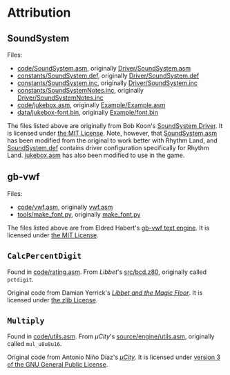 # Attribution
## SoundSystem
Files:
- [code/SoundSystem.asm](/code/SoundSystem.asm), originally [Driver/SoundSystem.asm](https://github.com/gb-archive/GBSoundSystem/blob/a8468d766b1f32fa31ab206f291bc71d3c5b133e/Driver/SoundSystem.asm)
- [constants/SoundSystem.def](/constants/SoundSystem.def), originally [Driver/SoundSystem.def](https://github.com/gb-archive/GBSoundSystem/blob/a8468d766b1f32fa31ab206f291bc71d3c5b133e/Driver/SoundSystem.def)
- [constants/SoundSystem.inc](/constants/SoundSystem.inc), originally [Driver/SoundSystem.inc](https://github.com/gb-archive/GBSoundSystem/blob/a8468d766b1f32fa31ab206f291bc71d3c5b133e/Driver/SoundSystem.inc)
- [constants/SoundSystemNotes.inc](/constants/SoundSystemNotes.inc), originally [Driver/SoundSystemNotes.inc](https://github.com/gb-archive/GBSoundSystem/blob/a8468d766b1f32fa31ab206f291bc71d3c5b133e/Driver/SoundSystemNotes.inc)
- [code/jukebox.asm](/code/jukebox.asm), originally [Example/Example.asm](https://github.com/gb-archive/GBSoundSystem/blob/a8468d766b1f32fa31ab206f291bc71d3c5b133e/Example/Example.asm)
- [data/jukebox-font.bin](/data/jukebox-font.bin), originally [Example/font.bin](https://github.com/gb-archive/GBSoundSystem/blob/a8468d766b1f32fa31ab206f291bc71d3c5b133e/Example/font.bin)

The files listed above are originally from Bob Koon's [SoundSystem
Driver][soundsystem]. It is licensed under [the MIT License][ss-license].
Note, however, that [SoundSystem.asm](/code/SoundSystem.asm) has been
modified from the original to work better with Rhythm Land, and
[SoundSystem.def](/constants/SoundSystem.def) contains driver
configuration specifically for Rhythm Land. [jukebox.asm](/code/jukebox.asm)
has also been modified to use in the game.

<!-- [soundsystem]: https://github.com/BlitterObjectBob/GBSoundSystem/tree/a8468d766b1f32fa31ab206f291bc71d3c5b133e -->
[soundsystem]: https://github.com/gb-archive/GBSoundSystem/tree/a8468d766b1f32fa31ab206f291bc71d3c5b133e
<!-- [ss-license]: https://github.com/BlitterObjectBob/GBSoundSystem/blob/a8468d766b1f32fa31ab206f291bc71d3c5b133e/LICENSE -->
[ss-license]: https://github.com/gb-archive/GBSoundSystem/blob/a8468d766b1f32fa31ab206f291bc71d3c5b133e/LICENSE

## gb-vwf
Files:
- [code/vwf.asm](/code/vwf.asm), originally [vwf.asm](https://github.com/ISSOtm/gb-vwf/blob/08c9305b1a2455b30e8441198fa42581f39ea880/vwf.asm)
- [tools/make_font.py](/tools/make_font.py), originally [make_font.py](https://github.com/ISSOtm/gb-vwf/blob/08c9305b1a2455b30e8441198fa42581f39ea880/make_font.py)

The files listed above are from Eldred Habert's [gb-vwf text
engine][gb-vwf]. It is licensed under [the MIT License][vwf-license].

[gb-vwf]: https://github.com/ISSOtm/gb-vwf/tree/08c9305b1a2455b30e8441198fa42581f39ea880
[vwf-license]: https://github.com/ISSOtm/gb-vwf/blob/08c9305b1a2455b30e8441198fa42581f39ea880/LICENSE

## `CalcPercentDigit`
Found in [code/rating.asm](/code/rating.asm). From *Libbet*'s
[src/bcd.z80][bcd], originally called `pctdigit`.

Original code from Damian Yerrick's [*Libbet and the Magic Floor*][libbet].
It is licensed under [the zlib License][libbet-license].

[libbet]: https://github.com/pinobatch/libbet/tree/41ba11276a616a89975902d625e94f6ce5feb484
[libbet-license]: https://github.com/pinobatch/libbet/blob/41ba11276a616a89975902d625e94f6ce5feb484/LICENSE
[bcd]: https://github.com/pinobatch/libbet/blob/41ba11276a616a89975902d625e94f6ce5feb484/src/bcd.z80#L51-L95

## `Multiply`
Found in [code/utils.asm](/code/utils.asm). From *µCity*'s
[source/engine/utils.asm][mul], originally called `mul_u8u8u16`.

Original code from Antonio Niño Díaz's [*µCity*][ucity].
It is licensed under [version 3 of the GNU General Public License][ucity-license].

[ucity]: https://github.com/AntonioND/ucity/tree/15be184b26b337110e1ec2998cd42f134f00f281
[ucity-license]: https://github.com/AntonioND/ucity/blob/15be184b26b337110e1ec2998cd42f134f00f281/gpl-3.0.txt
[mul]: https://github.com/AntonioND/ucity/blob/15be184b26b337110e1ec2998cd42f134f00f281/source/engine/utils.asm#L137-L161
